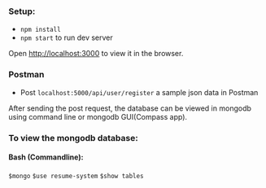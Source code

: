 ### Setup:
- `npm install`
- `npm start` to run dev server

Open [http://localhost:3000](http://localhost:3000) to view it in the browser.

### Postman
- Post `localhost:5000/api/user/register` a sample json data in Postman

After sending the post request, the database can be viewed in mongodb using command line or mongodb GUI(Compass app).

### To view the mongodb database:

#### Bash (Commandline):
`$mongo`
`$use resume-system`
`$show tables`

